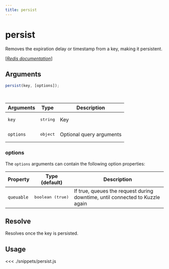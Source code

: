 ```yaml
---
title: persist
---
```


# persist

Removes the expiration delay or timestamp from a key, making it persistent.

[[_Redis documentation_]](https://redis.io/commands/persist)

## Arguments

```js
persist(key, [options]);
```

<br/>

| Arguments | Type              | Description              |
| --------- | ----------------- | ------------------------ |
| `key`     | <pre>string</pre> | Key                      |
| `options` | <pre>object</pre> | Optional query arguments |

### options

The `options` arguments can contain the following option properties:

| Property   | Type (default)            | Description                                                                  |
| ---------- | ------------------------- | ---------------------------------------------------------------------------- |
| `queuable` | <pre>boolean (true)</pre> | If true, queues the request during downtime, until connected to Kuzzle again |

## Resolve

Resolves once the key is persisted.

## Usage

<<< ./snippets/persist.js
